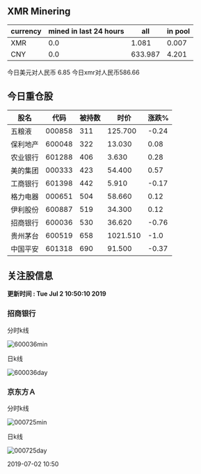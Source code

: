 ## XMR Minering

|currency|mined in last 24 hours|all|in pool|
|---|---|---|---|
|XMR|0.0|1.081|0.007|
|CNY|0.0|633.987|4.201|

今日美元对人民币 6.85	今日xmr对人民币586.66


## 今日重仓股 

|股名|代码|被持数|时价|涨跌%|
|---|---|---|---|---|
|五粮液|000858|311|125.700|-0.24|
|保利地产|600048|322|13.030|0.08|
|农业银行|601288|406|3.630|0.28|
|美的集团|000333|423|54.400|0.57|
|工商银行|601398|442|5.910|-0.17|
|格力电器|000651|504|58.660|0.12|
|伊利股份|600887|519|34.300|0.12|
|招商银行|600036|530|36.620|-0.76|
|贵州茅台|600519|658|1021.510|-1.0|
|中国平安|601318|690|91.500|-0.37|

## 关注股信息
**更新时间 : Tue Jul  2 10:50:10 2019**
### 招商银行 
分时k线

![600036min](http://image.sinajs.cn/newchart/min/n/sh600036.gif)

日k线

![600036day](http://image.sinajs.cn/newchart/daily/n/sh600036.gif)

### 京东方Ａ 
分时k线

![000725min](http://image.sinajs.cn/newchart/min/n/sz000725.gif)

日k线

![000725day](http://image.sinajs.cn/newchart/daily/n/sz000725.gif)

2019-07-02 10:50
